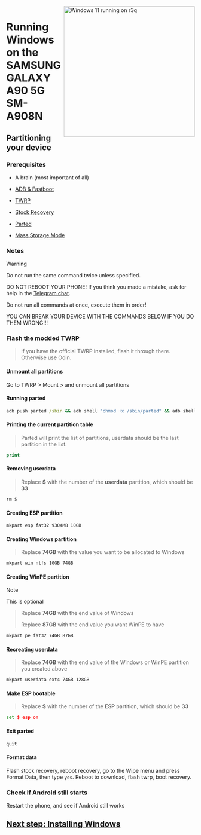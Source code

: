 <img align="right" src="https://github.com/galaxysollector/woa-r3q/blob/main/r3q.png" width="350" alt="Windows 11 running on r3q">

# Running Windows on the SAMSUNG GALAXY A90 5G SM-A908N

## Partitioning your device

### Prerequisites
- A brain (most important of all)

- [ADB & Fastboot](https://developer.android.com/studio/releases/platform-tools)
  
- [TWRP](https://github.com/galaxysollector/woa-r3q/releases/download/Recovery/twrp.img)

- [Stock Recovery](https://github.com/galaxysollector/woa-r3q/releases/download/Recovery/stockrecovery.img)

- [Parted](https://github.com/galaxysollector/woa-r3q/releases/download/Files/parted)

- [Mass Storage Mode](https://github.com/galaxysollector/woa-r3q/releases/download/Files/msc.sh)


### Notes
> [!WARNING]  
> Do not run the same command twice unless specified.
> 
> DO NOT REBOOT YOUR PHONE! If you think you made a mistake, ask for help in the [Telegram chat](https://t.me/woa_msmnile_issues).
> 
> Do not run all commands at once, execute them in order!
>
> YOU CAN BREAK YOUR DEVICE WITH THE COMMANDS BELOW IF YOU DO THEM WRONG!!!

### Flash the modded TWRP
> If you have the official TWRP installed, flash it through there. Otherwise use Odin.

#### Unmount all partitions
Go to TWRP > Mount > and unmount all partitions

#### Running parted
```cmd
adb push parted /sbin && adb shell "chmod +x /sbin/parted" && adb shell /sbin/parted /dev/block/sda
```

#### Printing the current partition table
> Parted will print the list of partitions, userdata should be the last partition in the list.
```cmd
print
```

#### Removing userdata
> Replace **$** with the number of the **userdata** partition, which should be **33**
```cmd
rm $
```

#### Creating ESP partition
```cmd
mkpart esp fat32 9304MB 10GB
```

#### Creating Windows partition
> Replace **74GB** with the value you want to be allocated to Windows
```cmd
mkpart win ntfs 10GB 74GB
```

#### Creating WinPE partition
> [!Note]
> This is optional

> Replace **74GB** with the end value of Windows
>
> Replace **87GB** with the end value you want WinPE to have
```cmd
mkpart pe fat32 74GB 87GB
```

#### Recreating userdata
> Replace **74GB** with the end value of the Windows or WinPE partition you created above
```cmd
mkpart userdata ext4 74GB 128GB
```

#### Make ESP bootable
> Replace **$** with the number of the **ESP** partition, which should be **33**
```cmd
set $ esp on
```

#### Exit parted
```cmd
quit
```

#### Format data
Flash stock recovery, reboot recovery, go to the Wipe menu and press Format Data,
then type `yes`.
Reboot to download, flash twrp, boot recovery.

### Check if Android still starts
Restart the phone, and see if Android still works

## [Next step: Installing Windows](2-install.md)


















